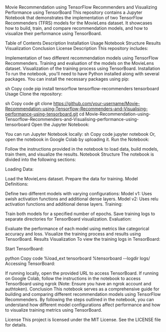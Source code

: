 Movie Recommendation using TensorFlow Recommenders and Visualizing Performance using TensorBoard
This repository contains a Jupyter Notebook that demonstrates the implementation of two TensorFlow Recommenders (TFRS) models for the MovieLens dataset. It showcases how to build, train, and compare recommendation models, and how to visualize their performance using TensorBoard.

Table of Contents
Description
Installation
Usage
Notebook Structure
Results Visualization
Conclusion
License
Description
This repository includes:

Implementation of two different recommendation models using TensorFlow Recommenders.
Training and evaluation of the models on the MovieLens dataset.
Visualization of the training process using TensorBoard.
Installation
To run the notebook, you'll need to have Python installed along with several packages. You can install the necessary packages using pip:

sh
Copy code
pip install tensorflow tensorflow-recommenders tensorboard
Usage
Clone the repository:

sh
Copy code
git clone https://github.com/your-username/Movie-Recommendation-using-Tensorflow-Recommenders-and-Visualising-performance-using-tensorboard.git
cd Movie-Recommendation-using-Tensorflow-Recommenders-and-Visualising-performance-using-tensorboard
Open the Jupyter Notebook:

You can run Jupyter Notebook locally:
sh
Copy code
jupyter notebook
Or, open the notebook in Google Colab by uploading it.
Run the Notebook:

Follow the instructions provided in the notebook to load data, build models, train them, and visualize the results.
Notebook Structure
The notebook is divided into the following sections:

Loading Data:

Load the MovieLens dataset.
Prepare the data for training.
Model Definitions:

Define two different models with varying configurations:
Model v1: Uses swish activation functions and additional dense layers.
Model v2: Uses relu activation functions and additional dense layers.
Training:

Train both models for a specified number of epochs.
Save training logs to separate directories for TensorBoard visualization.
Evaluation:

Evaluate the performance of each model using metrics like categorical accuracy and loss.
Visualize the training process and results using TensorBoard.
Results Visualization
To view the training logs in TensorBoard:

Start TensorBoard:

python
Copy code
%load_ext tensorboard
%tensorboard --logdir logs/
Accessing TensorBoard:

If running locally, open the provided URL to access TensorBoard.
If running on Google Colab, follow the instructions in the notebook to access TensorBoard using ngrok (Note: Ensure you have an ngrok account and authtoken).
Conclusion
This notebook serves as a comprehensive guide for building and comparing different recommendation models using TensorFlow Recommenders. By following the steps outlined in the notebook, you can understand how different model configurations affect performance and how to visualize training metrics using TensorBoard.

License
This project is licensed under the MIT License. See the LICENSE file for details.

